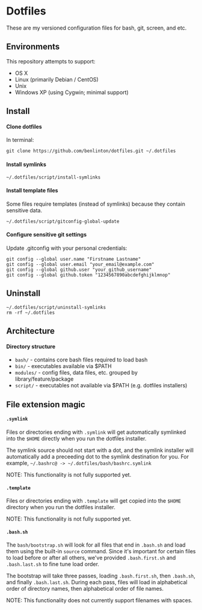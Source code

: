 # Dotfiles

These are my versioned configuration files for bash, git, screen, and etc.


## Environments

This repository attempts to support:

* OS X
* Linux (primarily Debian / CentOS)
* Unix
* Windows XP (using Cygwin; minimal support)


## Install

#### Clone dotfiles

In terminal:

    git clone https://github.com/benlinton/dotfiles.git ~/.dotfiles

#### Install symlinks

    ~/.dotfiles/script/install-symlinks

#### Install template files

Some files require templates (instead of symlinks) because they contain sensitive data.

    ~/.dotfiles/script/gitconfig-global-update

#### Configure sensitive git settings

Update .gitconfig with your personal credentials:

    git config --global user.name "Firstname Lastname"
    git config --global user.email "your_email@example.com"
    git config --global github.user "your_github_username"
    git config --global github.token "1234567890abcdefghijklmnop"


## Uninstall

    ~/.dotfiles/script/uninstall-symlinks
    rm -rf ~/.dotfiles


## Architecture

#### Directory structure

* `bash/` - contains core bash files required to load bash
* `bin/` - executables available via $PATH
* `modules/` - config files, data files, etc. grouped by library/feature/package
* `script/` - executables not available via $PATH (e.g. dotfiles installers)


## File extension magic

#### `.symlink`

Files or directories ending with `.symlink` will get automatically symlinked
into the `$HOME` directly when you run the dotfiles installer.

The symlink source should not start with a dot, and the symlink installer will
automatically add a preceeding dot to the symlink destination for you. For
example, `~/.bashrc@ -> ~/.dotfiles/bash/bashrc.symlink`

NOTE: This functionality is not fully supported yet.

#### `.template`

Files or directories ending with `.template` will get copied into the `$HOME`
directory when you run the dotfiles installer.

NOTE: This functionality is not fully supported yet.

#### `.bash.sh`

The `bash/bootstrap.sh` will look for all files that end in `.bash.sh` and load
them using the built-in `source` command.  Since it's important for certain
files to load before or after all others, we've provided `.bash.first.sh` and
`.bash.last.sh` to fine tune load order.

The bootstrap will take three passes, loading `.bash.first.sh`, then `.bash.sh`,
and finally `.bash.last.sh`.  During each pass, files will load in alphabetical
order of directory names, then alphabetical order of file names.

NOTE: This functionality does not currently support filenames with spaces.
